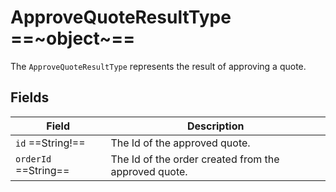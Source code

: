# ApproveQuoteResultType ==~object~==

The `ApproveQuoteResultType` represents the result of approving a quote.

## Fields

| Field                   | Description                                      |
| ----------------------- | -------------------------------------------------|
| `id`  ==String!==       | The Id of the approved quote.                    |
| `orderId`  ==String==   | The Id of the order created from the approved quote. |